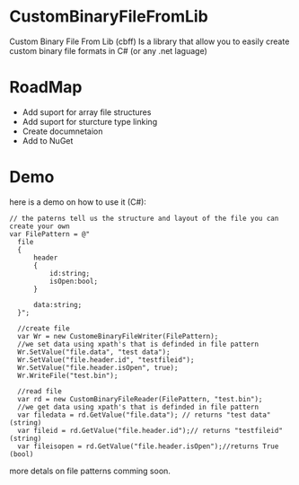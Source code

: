 # CustomBinaryFileFromLib
Custom Binary File From Lib (cbff) Is a library that allow you to easily create custom binary file formats in C# (or any .net laguage)

# RoadMap
- Add suport for array file structures
- Add suport for sturcture type linking
- Create documnetaion
- Add to NuGet

# Demo
here is a demo on how to use it (C#):
```
// the paterns tell us the structure and layout of the file you can create your own
var FilePattern = @"
  file
  {
      header
      {
          id:string;
          isOpen:bool;
      }

      data:string;
  }";

  //create file
  var Wr = new CustomeBinaryFileWriter(FilePattern);
  //we set data using xpath's that is definded in file pattern
  Wr.SetValue("file.data", "test data");
  Wr.SetValue("file.header.id", "testfileid");
  Wr.SetValue("file.header.isOpen", true);
  Wr.WriteFile("test.bin");

  //read file
  var rd = new CustomBinaryFileReader(FilePattern, "test.bin");
  //we get data using xpath's that is definded in file pattern
  var filedata = rd.GetValue("file.data"); // returns "test data"(string)
  var fileid = rd.GetValue("file.header.id");// returns "testfileid"(string)
  var fileisopen = rd.GetValue("file.header.isOpen");//returns True (bool)
```
more detals on file patterns comming soon.
